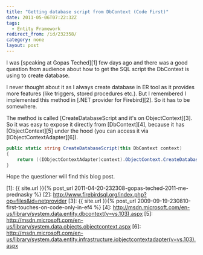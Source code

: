 ```yaml
---
title: "Getting database script from DbContext (Code First)"
date: 2011-05-06T07:22:32Z
tags:
  - Entity Framework
redirect_from: /id/232358/
category: none
layout: post
---
```

I was [speaking at Gopas Teched][1] few days ago and there was a good question from audience about how to get the SQL script the DbContext is using to create database.

I never thought about it as I always create database in ER tool as it provides more features (like triggers, stored procedures etc.). But I remembered I implemented this method in [.NET provider for Firebird][2]. So it has to be somewhere.

The method is called [CreateDatabaseScript and it's on ObjectContext][3]. So it was easy to expose it directly from [DbContext][4], because it has [ObjectContext][5] under the hood (you can access it via [IObjectContextAdapter][6]).

```csharp
public static string CreateDatabaseScript(this DbContext context)
{
	return ((IObjectContextAdapter)context).ObjectContext.CreateDatabaseScript();
}
```

Hope the questioner will find this blog post.

[1]: {{ site.url }}{% post_url 2011-04-20-232308-gopas-teched-2011-me-prednasky %}
[2]: http://www.firebirdsql.org/index.php?op=files&id=netprovider
[3]: {{ site.url }}{% post_url 2009-09-19-230810-first-touches-on-code-only-in-ef4 %}
[4]: http://msdn.microsoft.com/en-us/library/system.data.entity.dbcontext(v=vs.103).aspx
[5]: http://msdn.microsoft.com/en-us/library/system.data.objects.objectcontext.aspx
[6]: http://msdn.microsoft.com/en-us/library/system.data.entity.infrastructure.iobjectcontextadapter(v=vs.103).aspx
